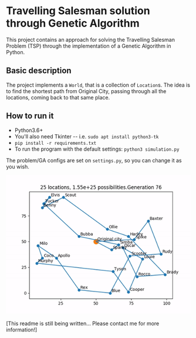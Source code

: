 # Travelling Salesman solution through Genetic Algorithm

This project contains an approach for solving the Travelling Salesman Problem (TSP) through the implementation of a Genetic Algorithm in Python.


## Basic description

The project implements a `World`, that is a collection of `Location`s.
The idea is to find the shortest path from Original City, passing through all the locations, coming back to that same place.


## How to run it
- Python3.6+
- You'll also need Tkinter -- i.e. `sudo apt install python3-tk`
- `pip install -r requirements.txt`
- To run the program with the default settings: `python3 simulation.py`


The problem/GA configs are set on `settings.py`, so you can change it as you wish.

![Demonstration gif](tsp_25_locations.gif)

[This readme is still being written... Please contact me for more information!]
